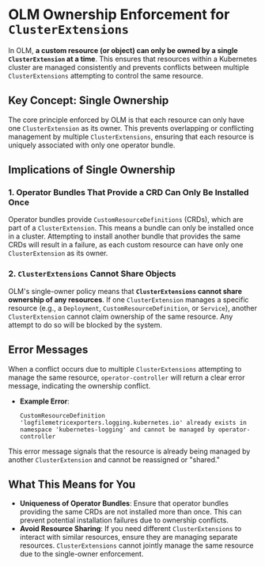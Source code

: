 
# OLM Ownership Enforcement for `ClusterExtensions`

In OLM, **a custom resource (or object) can only be owned by a single `ClusterExtension` at a time**. This ensures that resources within a Kubernetes cluster are managed consistently and prevents conflicts between multiple `ClusterExtensions` attempting to control the same resource.

## Key Concept: Single Ownership

The core principle enforced by OLM is that each resource can only have one `ClusterExtension` as its owner. This prevents overlapping or conflicting management by multiple `ClusterExtensions`, ensuring that each resource is uniquely associated with only one operator bundle.

## Implications of Single Ownership

### 1. Operator Bundles That Provide a CRD Can Only Be Installed Once

Operator bundles provide `CustomResourceDefinitions` (CRDs), which are part of a `ClusterExtension`. This means a bundle can only be installed once in a cluster. Attempting to install another bundle that provides the same CRDs will result in a failure, as each custom resource can have only one `ClusterExtension` as its owner.


### 2. `ClusterExtensions` Cannot Share Objects
OLM's single-owner policy means that **`ClusterExtensions` cannot share ownership of any resources**. If one `ClusterExtension` manages a specific resource (e.g., a `Deployment`, `CustomResourceDefinition`, or `Service`), another `ClusterExtension` cannot claim ownership of the same resource. Any attempt to do so will be blocked by the system.

## Error Messages

When a conflict occurs due to multiple `ClusterExtensions` attempting to manage the same resource, `operator-controller` will return a clear error message, indicating the ownership conflict.

- **Example Error**:
  ```plaintext
  CustomResourceDefinition 'logfilemetricexporters.logging.kubernetes.io' already exists in namespace 'kubernetes-logging' and cannot be managed by operator-controller
  ```

This error message signals that the resource is already being managed by another `ClusterExtension` and cannot be reassigned or "shared."

## What This Means for You

- **Uniqueness of Operator Bundles**: Ensure that operator bundles providing the same CRDs are not installed more than once. This can prevent potential installation failures due to ownership conflicts.
- **Avoid Resource Sharing**: If you need different `ClusterExtensions` to interact with similar resources, ensure they are managing separate resources. `ClusterExtensions` cannot jointly manage the same resource due to the single-owner enforcement.
